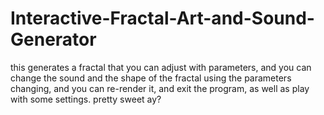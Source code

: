 # Interactive-Fractal-Art-and-Sound-Generator

this generates a fractal that you can adjust with parameters, and you can change the sound and the shape of the fractal using the parameters changing, and you can re-render it, and exit the program, as well as play with some settings. pretty sweet ay?

